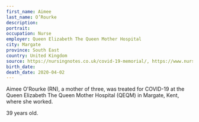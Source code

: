 ```yaml
---
first_name: Aimee
last_name: O’Rourke
description: 
portrait: 
occupation: Nurse
employer: Queen Elizabeth The Queen Mother Hospital
city: Margate
province: South East 
country: United Kingdom
source: https://nursingnotes.co.uk/covid-19-memorial/, https://www.nursingtimes.net/news/coronavirus/death-of-second-nurse-announced-under-covid-19-crisis-in-england-03-04-2020/
birth_date: 
death_date: 2020-04-02
---
```


Aimee O'Rourke (RN), a mother of three, was treated for COVID-19 at the Queen Elizabeth The Queen Mother Hospital (QEQM) in Margate, Kent, where she worked.

39 years old.
